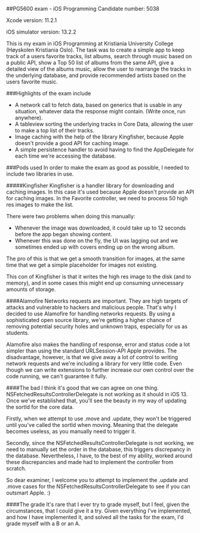 ##PG5600 exam - iOS Programming
Candidate number: 5038

Xcode version: 11.2.1

iOS simulator version: 13.2.2

This is my exam in iOS Programming at Kristiania University College (Høyskolen Kristiania Oslo).
The task was to create a simple app to keep track of a users favorite tracks, list albums, search
through music based on a public API, show a Top 50 list of albums from the same API, give a detailed
view of the albums music, allow the user to rearrange the tracks in the underlying database, and 
provide recommended artists based on the users favorite music.

###Highlights of the exam include
* A network call to fetch data, based on generics that is usable in any situation, whatever data
the response might contain. (Write once, run anywhere).
* A tableview sorting the underlying tracks in Core Data, allowing the user to make a top list
of their tracks.
* Image caching with the help of the library Kingfisher, because Apple doesn't provide a good
API for caching image.
* A simple persistence handler to avoid having to find the AppDelegate for each time we're
accessing the database.

###Pods used
In order to make the exam as good as possible, I needed to include two libraries in use.

#####Kingfisher
Kingfisher is a handler library for downloading and caching images. In this case it's used
because Apple doesn't provide an API for caching images. In the Favorite controller, we need
to process 50 high res images to make the list. 

There were two problems when doing this manually:
* Whenever the image was downloaded, it could take up to 12 seconds before the app began 
showing content.
* Whenever this was done on the fly, the UI was lagging out and we sometimes ended up with
covers ending up on the wrong album.

The pro of this is that we get a smooth transition for images, at the same time that we
get a simple placeholder for images not existing. 

This con of Kingfisher is that it writes the high res image to the disk (and to memory),
and in some cases this might end up consuming unnecessary amounts of storage.

####Alamofire
Networks requests are important. They are high targets of attacks and vulnerable to hackers 
and malicious people. That's why I decided to use Alamofire for handling networks requests.
By using a sophisticated open source library, we're getting a higher chance of removing
potential security holes and unknown traps, especially for us as students. 

Alamofire also makes the handling of response, error and status code a lot simpler than
using the standard URLSession-API Apple provides. The disadvantage, however, is that we
give away a lot of control to writing network requests and we're including a library 
for very little code. Even though we can write extensions to further increase our own
control over the code running, we can't guarantee it fully.

####The bad
I think it's good that we can agree on one thing. NSFetchedResultsControllerDelegate is
not working as it should in iOS 13. Once we've established that, you'll see the beauty in
my way of updating the sortId for the core data. 

Firstly, when we attempt to use .move and .update, they won't be triggered until you've called
the sortId when moving. Meaning that the delegate becomes useless, as you manually need to trigger it.

Secondly, since the NSFetchedResultsControllerDelegate is not working, we need to manually set 
the order in the database, this triggers discrepancy in the database. Nevertheless, I have, to
the best of my ability, worked around these discrepancies and made had to implement the controller
from scratch.

So dear examiner, I welcome you to attempt to implement the .update and .move cases for the
NSFetchedResultsControllerDelegate to see if you can outsmart Apple. :) 

####The grade
It's rare that I ever try to grade myself, but I feel, given the circumstances, that I could
give it a try. Given everything I've implemented, and how I have implemented it, and solved
all the tasks for the exam, I'd grade myself with a B or an A.
